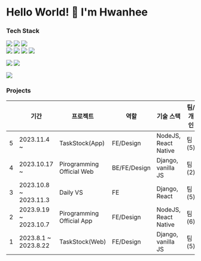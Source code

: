 # Hello World! 👋 I'm Hwanhee

### Tech Stack 
<p>
	<img src="https://img.shields.io/badge/HTML5-E34F26?style=for-the-badge&logo=HTML5&logoColor=white"/>
	<img src="https://img.shields.io/badge/CSS3-1572B6?style=for-the-badge&logo=CSS3&logoColor=white"/>
	<img src="https://img.shields.io/badge/sass-CC6699?style=for-the-badge&logo=sass&logoColor=white"></br>
	<img src="https://img.shields.io/badge/JavaScript-F7DF1E?style=for-the-badge&logo=JavaScript&logoColor=black"/>
	<img src="https://img.shields.io/badge/TypeScript-3178C6?style=for-the-badge&logo=Typescript&logoColor=white"/>
	<img src="https://img.shields.io/badge/React-61DAFB?style=for-the-badge&logo=React&logoColor=black"/>
	<img src="https://img.shields.io/badge/React Native-61DAFB?style=for-the-badge&logo=React&logoColor=black"/>
</p>	
<p>
<!-- 	<img src="https://img.shields.io/badge/Python-3776AB.svg?&style=for-the-badge&logo=Python&logoColor=white"/> -->
	<img src="https://img.shields.io/badge/Django-092E20.svg?&style=for-the-badge&logo=Django&logoColor=white"/>
	<img src="https://img.shields.io/badge/NodeJS-339933.svg?&style=for-the-badge&logo=Node.js&logoColor=white"/>
	
</p>
<p>
	<img src="https://img.shields.io/badge/Git-F05032.svg?&style=for-the-badge&logo=Git&logoColor=white"/>
<!-- <p>
	<img src="https://img.shields.io/badge/C-A8B9CC.svg?&style=for-the-badge&logo=C&logoColor=white"/>
	<img src="https://img.shields.io/badge/Java-007396?style=for-the-badge&logo=OpenJDK&logoColor=white"/>
</p> -->

### Projects
| | 기간 | 프로젝트 | 역할 | 기술 스택 | 팀/개인 | 
| --- | --- | --- | --- | --- | --- | 
| 5 | 2023.11.4 ~ | TaskStock(App) | FE/Design | NodeJS, React Native | 팀(5) | 
| 4 | 2023.10.17 ~ | Pirogramming Official Web | BE/FE/Design | Django, vanilla JS | 팀(2) | 
| 3 | 2023.10.8 ~ 2023.11.3 | Daily VS | FE | Django, React | 팀(5)|
| 2 | 2023.9.19 ~ 2023.10.7 | Pirogramming Official App | FE/Design | NodeJS, React Native | 팀(6)
| 1 | 2023.8.1 ~ 2023.8.22 | TaskStock(Web) | FE/Design | Django, vanilla JS | 팀(5) | 

<!-- ![](https://gh-hits.nomadcoders.workers.dev/view?username=hwanheejung) -->

<!-- ### Tools used 
<p>
	<img src="https://img.shields.io/badge/Git-F05032.svg?&style=for-the-badge&logo=Git&logoColor=white"/>
	<img src="https://img.shields.io/badge/PyCharm-000000.svg?&style=for-the-badge&logo=PyCharm&logoColor=white"/>
	<img src="https://img.shields.io/badge/VisualStudio-5C2D91.svg?&style=for-the-badge&logo=VisualStudio&logoColor=white"/>
	<img src="https://img.shields.io/badge/Eclipse-2C2255?style=for-the-badge&logo=EclipseIDE&logoColor=white"/>
	<img src="https://img.shields.io/badge/VisualStudioCode-007ACC?style=for-the-badge&logo=VisualStudioCode&logoColor=white"/>
</p>
<hr> -->

<!-- ## BJ profile	
[![Solved.ac Profile](http://mazassumnida.wtf/api/v2/generate_badge?boj=hwanheejung)](https://solved.ac/hwanheejung/)
 -->
